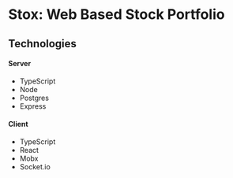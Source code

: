 # Stox: Web Based Stock Portfolio 

## Technologies
#### Server
* TypeScript
* Node
* Postgres
* Express
#### Client
* TypeScript
* React
* Mobx
* Socket.io